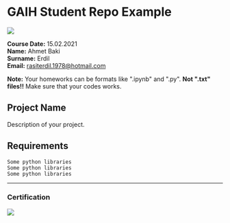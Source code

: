 # GAIH Student Repo Example
![](img/logo.png)

**Course Date:** 15.02.2021  
**Name:** Ahmet Baki   
**Surname:** Erdil  
**Email:** rasiterdil.1978@hotmail.com  

**Note:** Your homeworks can be formats like ".ipynb" and ".py". **Not ".txt" files!!** Make sure that your codes works.  

## Project Name
Description of your project.

## Requirements
```
Some python libraries
Some python libraries
Some python libraries
```
---

### Certification
![](img/certificate_ex.png)

